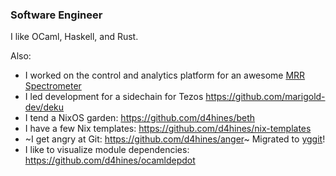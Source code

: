 ### Software Engineer
I like OCaml, Haskell, and Rust.

Also:
- I worked on the control and analytics platform for an awesome [MRR Spectrometer](https://brightspec.com)
- I led development for a sidechain for Tezos https://github.com/marigold-dev/deku
- I tend a NixOS garden: https://github.com/d4hines/beth
- I have a few Nix templates: https://github.com/d4hines/nix-templates
- ~I get angry at Git: https://github.com/d4hines/anger~ Migrated to [yggit](https://github.com/Pilou97/yggit)!
- I like to visualize module dependencies: https://github.com/d4hines/ocamldepdot
<!--
**d4hines/d4hines** is a ✨ _special_ ✨ repository because its `README.md` (this file) appears on your GitHub profile.

Here are some ideas to get you started:

- 🔭 I’m currently working on ...
- 🌱 I’m currently learning ...
- 👯 I’m looking to collaborate on ...
- 🤔 I’m looking for help with ...
- 💬 Ask me about ...
- 📫 How to reach me: ...
- 😄 Pronouns: ...
- ⚡ Fun fact: ...
-->
